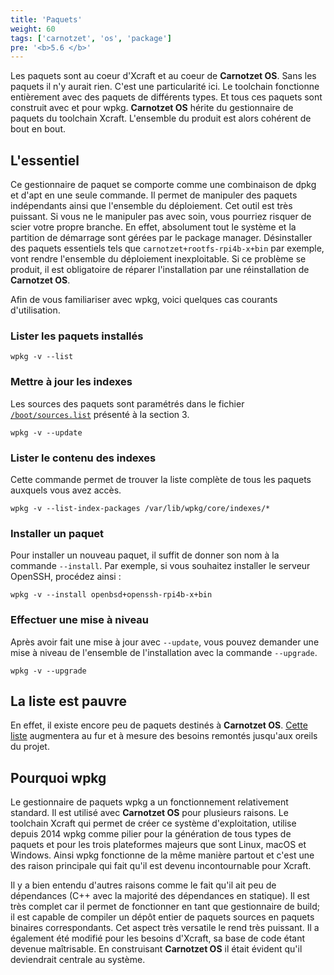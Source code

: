 ```yaml
---
title: 'Paquets'
weight: 60
tags: ['carnotzet', 'os', 'package']
pre: '<b>5.6 </b>'
---
```


Les paquets sont au coeur d'Xcraft et au coeur de **Carnotzet OS**. Sans les
paquets il n'y aurait rien. C'est une particularité ici. Le toolchain fonctionne
entièrement avec des paquets de différents types. Et tous ces paquets sont
construit avec et pour wpkg. **Carnotzet OS** hérite du gestionnaire de paquets
du toolchain Xcraft. L'ensemble du produit est alors cohérent de bout en bout.

## L'essentiel

Ce gestionnaire de paquet se comporte comme une combinaison de dpkg et d'apt en
une seule commande. Il permet de manipuler des paquets indépendants ainsi que
l'ensemble du déploiement. Cet outil est très puissant. Si vous ne le manipuler
pas avec soin, vous pourriez risquer de scier votre propre branche. En effet,
absolument tout le système et la partition de démarrage sont gérées par le
package manager. Désinstaller des paquets essentiels tels que
`carnotzet+rootfs-rpi4b-x+bin` par exemple, vont rendre l'ensemble du
déploiement inexploitable. Si ce problème se produit, il est obligatoire de
réparer l'installation par une réinstallation de **Carnotzet OS**.

Afin de vous familiariser avec wpkg, voici quelques cas courants d'utilisation.

### Lister les paquets installés

```
wpkg -v --list
```

### Mettre à jour les indexes

Les sources des paquets sont paramétrés dans le fichier
[`/boot/sources.list`](/carnotzet/03.settings/#bootsourceslist) présenté à la
section 3.

```
wpkg -v --update
```

### Lister le contenu des indexes

Cette commande permet de trouver la liste complète de tous les paquets auxquels
vous avez accès.

```
wpkg -v --list-index-packages /var/lib/wpkg/core/indexes/*
```

### Installer un paquet

Pour installer un nouveau paquet, il suffit de donner son nom à la commande
`--install`. Par exemple, si vous souhaitez installer le serveur OpenSSH,
procédez ainsi :

```
wpkg -v --install openbsd+openssh-rpi4b-x+bin
```

### Effectuer une mise à niveau

Après avoir fait une mise à jour avec `--update`, vous pouvez demander une mise
à niveau de l'ensemble de l'installation avec la commande `--upgrade`.

```
wpkg -v --upgrade
```

## La liste est pauvre

En effet, il existe encore peu de paquets destinés à **Carnotzet OS**. [Cette
liste][1] augmentera au fur et à mesure des besoins remontés jusqu'aux oreils du
projet.

## Pourquoi wpkg

Le gestionnaire de paquets wpkg a un fonctionnement relativement standard. Il
est utilisé avec **Carnotzet OS** pour plusieurs raisons. Le toolchain Xcraft
qui permet de créer ce système d'exploitation, utilise depuis 2014 wpkg comme
pilier pour la génération de tous types de paquets et pour les trois plateformes
majeurs que sont Linux, macOS et Windows. Ainsi wpkg fonctionne de la même
manière partout et c'est une des raison principale qui fait qu'il est devenu
incontournable pour Xcraft.

Il y a bien entendu d'autres raisons comme le fait qu'il ait peu de dépendances
(C++ avec la majorité des dépendances en statique). Il est très complet car il
permet de fonctionner en tant que gestionnaire de build; il est capable de
compiler un dépôt entier de paquets sources en paquets binaires correspondants.
Cet aspect très versatile le rend très puissant. Il a également été modifié pour
les besoins d'Xcraft, sa base de code étant devenue maîtrisable. En construisant
**Carnotzet OS** il était évident qu'il deviendrait centrale au système.

[1]: /carnotzet/06.packages/list
